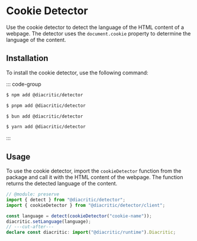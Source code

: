 # Cookie Detector

Use the cookie detector to detect the language of the HTML content of a webpage. The detector uses the `document.cookie` property to determine the language of the content.

## Installation

To install the cookie detector, use the following command:

::: code-group

```sh [NPM]
$ npm add @diacritic/detector
```

```sh [PNPM]
$ pnpm add @diacritic/detector
```

```sh [Bun]
$ bun add @diacritic/detector
```

```sh [Yarn]
$ yarn add @diacritic/detector
```

:::

## Usage

To use the cookie detector, import the `cookieDetector` function from the package and call it with the HTML content of the webpage. The function returns the detected language of the content.

```ts twoslash
// @module: preserve
import { detect } from "@diacritic/detector";
import { cookieDetector } from "@diacritic/detector/client";

const language = detect(cookieDetector("cookie-name"));
diacritic.setLanguage(language);
// ---cut-after---
declare const diacritic: import("@diacritic/runtime").Diacritic;
```
